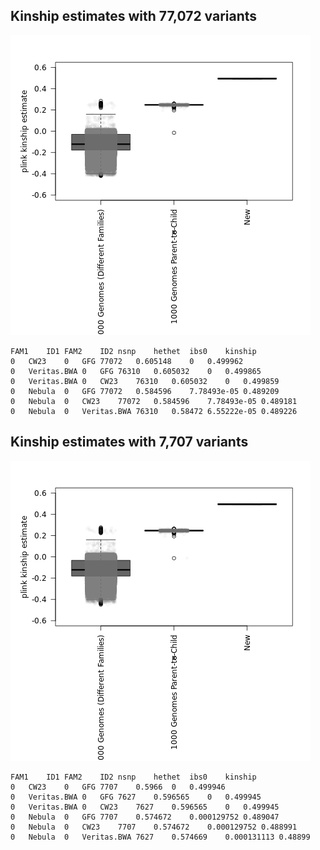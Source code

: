 ## Kinship estimates with 77,072 variants
![Kinship for 2 SNP chip, Veritas WGA, and Nebula lcWGS](plink_kinship_2-SNP-chip_plus_2-SNP-chip_plus_Veritas_plus_Nebula.png "Kinship estimates with 77,072 variants")

```
FAM1	ID1	FAM2	ID2	nsnp	hethet	ibs0	kinship
0	CW23	0	GFG	77072	0.605148	0	0.499962
0	Veritas.BWA	0	GFG	76310	0.605032	0	0.499865
0	Veritas.BWA	0	CW23	76310	0.605032	0	0.499859
0	Nebula	0	GFG	77072	0.584596	7.78493e-05	0.489209
0	Nebula	0	CW23	77072	0.584596	7.78493e-05	0.489181
0	Nebula	0	Veritas.BWA	76310	0.58472	6.55222e-05	0.489226
```

## Kinship estimates with 7,707 variants
![Kinship for 2 SNP chip, Veritas WGA, and Nebula lcWGS](plink_kinship_2-SNP-chip_plus_2-SNP-chip_plus_Veritas_plus_Nebula_down10.png "Kinship estimates with 7,707 variants")

```
FAM1	ID1	FAM2	ID2	nsnp	hethet	ibs0	kinship
0	CW23	0	GFG	7707	0.5966	0	0.499946
0	Veritas.BWA	0	GFG	7627	0.596565	0	0.499945
0	Veritas.BWA	0	CW23	7627	0.596565	0	0.499945
0	Nebula	0	GFG	7707	0.574672	0.000129752	0.489047
0	Nebula	0	CW23	7707	0.574672	0.000129752	0.488991
0	Nebula	0	Veritas.BWA	7627	0.574669	0.000131113	0.48899
```
